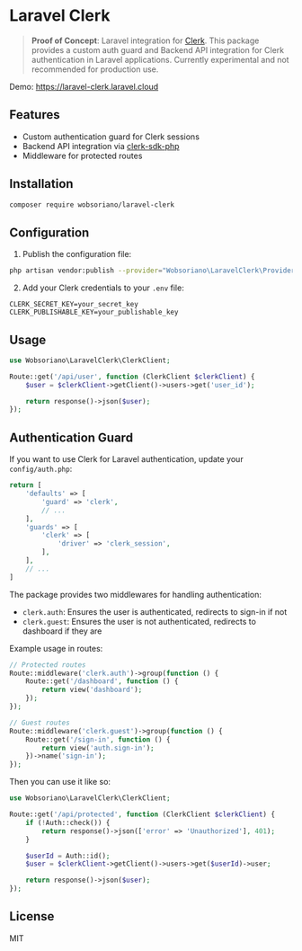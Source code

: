 # Laravel Clerk

> **Proof of Concept**: Laravel integration for [Clerk](https://clerk.com). This package provides a custom auth guard and Backend API integration for Clerk authentication in Laravel applications. Currently experimental and not recommended for production use.

Demo: https://laravel-clerk.laravel.cloud

## Features

- Custom authentication guard for Clerk sessions
- Backend API integration via [clerk-sdk-php](https://github.com/clerk/clerk-sdk-php)
- Middleware for protected routes

## Installation

```bash
composer require wobsoriano/laravel-clerk
```

## Configuration

1. Publish the configuration file:

```bash
php artisan vendor:publish --provider="Wobsoriano\LaravelClerk\Providers\ClerkServiceProvider"
```

2. Add your Clerk credentials to your `.env` file:

```env
CLERK_SECRET_KEY=your_secret_key
CLERK_PUBLISHABLE_KEY=your_publishable_key
```

## Usage

```php
use Wobsoriano\LaravelClerk\ClerkClient;

Route::get('/api/user', function (ClerkClient $clerkClient) {
    $user = $clerkClient->getClient()->users->get('user_id');

    return response()->json($user);
});
```

## Authentication Guard

If you want to use Clerk for Laravel authentication, update your `config/auth.php`:

```php
return [
    'defaults' => [
        'guard' => 'clerk',
        // ...
    ],
    'guards' => [
        'clerk' => [
            'driver' => 'clerk_session',
        ],
    ],
    // ...
]
```

The package provides two middlewares for handling authentication:

- `clerk.auth`: Ensures the user is authenticated, redirects to sign-in if not
- `clerk.guest`: Ensures the user is not authenticated, redirects to dashboard if they are

Example usage in routes:

```php
// Protected routes
Route::middleware('clerk.auth')->group(function () {
    Route::get('/dashboard', function () {
        return view('dashboard');
    });
});

// Guest routes
Route::middleware('clerk.guest')->group(function () {
    Route::get('/sign-in', function () {
        return view('auth.sign-in');
    })->name('sign-in');
});
```

Then you can use it like so:

```php
use Wobsoriano\LaravelClerk\ClerkClient;

Route::get('/api/protected', function (ClerkClient $clerkClient) {
    if (!Auth::check()) {
        return response()->json(['error' => 'Unauthorized'], 401);
    }

    $userId = Auth::id();
    $user = $clerkClient->getClient()->users->get($userId)->user;

    return response()->json($user);
});
```

## License

MIT
